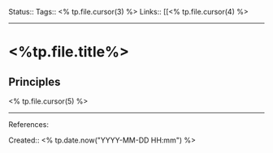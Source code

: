 Status:: 
Tags:: <% tp.file.cursor(3) %>
Links:: [[<% tp.file.cursor(4) %>
___
# <%tp.file.title%>
## Principles
<% tp.file.cursor(5) %>

___
References:

Created:: <% tp.date.now("YYYY-MM-DD HH:mm") %>